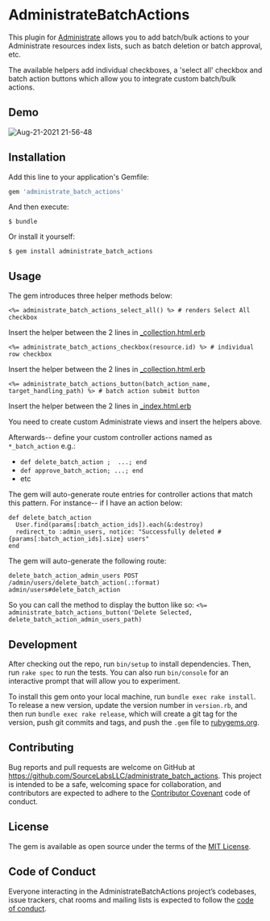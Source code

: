 # AdministrateBatchActions

This plugin for [Administrate](https://github.com/thoughtbot/administrate) allows you to add batch/bulk actions to your Administrate resources index lists, such as batch deletion or batch approval, etc.

The available helpers add individual checkboxes, a 'select all' checkbox and batch action buttons which allow you to integrate custom batch/bulk actions.

## Demo
![Aug-21-2021 21-56-48](https://user-images.githubusercontent.com/541665/130339415-c69f4b53-e248-449a-8764-7a854c5b0dcb.gif)

## Installation

Add this line to your application's Gemfile:

```ruby
gem 'administrate_batch_actions'
```

And then execute:

    $ bundle

Or install it yourself:

    $ gem install administrate_batch_actions

## Usage

The gem introduces three helper methods below:
```
<%= administrate_batch_actions_select_all() %> # renders Select All checkbox
```
Insert the helper between the 2 lines in [_collection.html.erb](https://github.com/thoughtbot/administrate/blob/v0.16.0/app/views/administrate/application/_collection.html.erb#L23-L24)

```
<%= administrate_batch_actions_checkbox(resource.id) %> # individual row checkbox
```
Insert the helper between the 2 lines in [_collection.html.erb](https://github.com/thoughtbot/administrate/blob/v0.16.0/app/views/administrate/application/_collection.html.erb#L61-L62)

```
<%= administrate_batch_actions_button(batch_action_name, target_handling_path) %> # batch action submit button
```
Insert the helper between the 2 lines in [_index.html.erb](https://github.com/thoughtbot/administrate/blob/v0.16.0/app/views/administrate/application/index.html.erb#L34)

You need to create custom Administrate views and insert the helpers above.

Afterwards-- define your custom controller actions named as `*_batch_action` e.g.:
* `def delete_batch_action ;  ...; end`
* `def approve_batch_action; ...; end`
* etc

The gem will auto-generate route entries for controller actions that match this pattern. For instance-- if I have an action below:

```
def delete_batch_action
  User.find(params[:batch_action_ids]).each(&:destroy)
  redirect_to :admin_users, notice: "Successfully deleted #{params[:batch_action_ids].size} users"
end
```

The gem will auto-generate the following route:
```
delete_batch_action_admin_users POST  /admin/users/delete_batch_action(.:format)  admin/users#delete_batch_action
```
So you can call the method to display the button like so: `<%= administrate_batch_actions_button('Delete Selected, delete_batch_action_admin_users_path)`

## Development

After checking out the repo, run `bin/setup` to install dependencies. Then, run `rake spec` to run the tests. You can also run `bin/console` for an interactive prompt that will allow you to experiment.

To install this gem onto your local machine, run `bundle exec rake install`. To release a new version, update the version number in `version.rb`, and then run `bundle exec rake release`, which will create a git tag for the version, push git commits and tags, and push the `.gem` file to [rubygems.org](https://rubygems.org).

## Contributing

Bug reports and pull requests are welcome on GitHub at https://github.com/SourceLabsLLC/administrate_batch_actions. This project is intended to be a safe, welcoming space for collaboration, and contributors are expected to adhere to the [Contributor Covenant](http://contributor-covenant.org) code of conduct.

## License

The gem is available as open source under the terms of the [MIT License](https://opensource.org/licenses/MIT).

## Code of Conduct

Everyone interacting in the AdministrateBatchActions project’s codebases, issue trackers, chat rooms and mailing lists is expected to follow the [code of conduct](https://github.com/SourceLabsLLC/administrate_batch_actions/blob/master/CODE_OF_CONDUCT.md).
